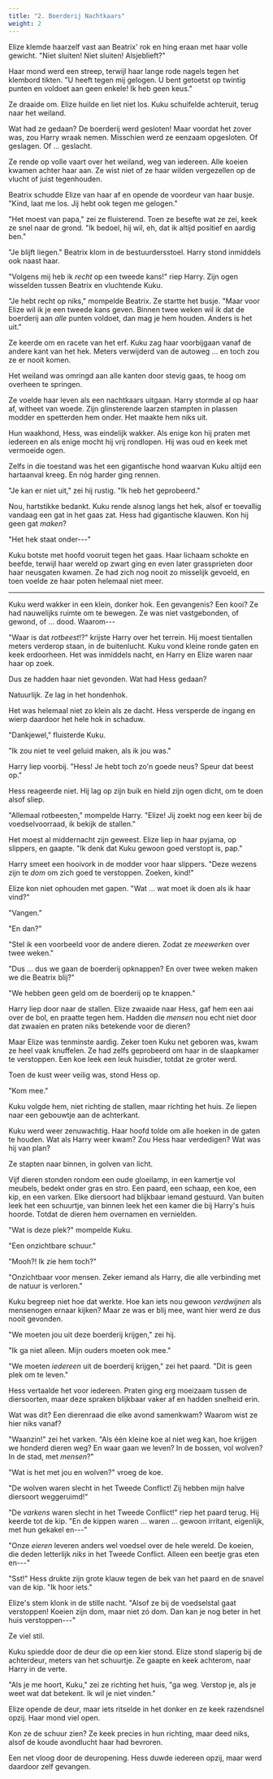 ```yaml
---
title: "2. Boerderij Nachtkaars"
weight: 2
---
```


Elize klemde haarzelf vast aan Beatrix' rok en hing eraan met haar volle gewicht. "Niet sluiten! Niet sluiten! Alsjeblieft?"

Haar mond werd een streep, terwijl haar lange rode nagels tegen het klembord tikten. "U heeft tegen mij gelogen. U bent getoetst op twintig punten en voldoet aan geen enkele! Ik heb geen keus."

Ze draaide om. Elize huilde en liet niet los. Kuku schuifelde achteruit, terug naar het weiland. 

Wat had ze gedaan? De boerderij werd gesloten! Maar voordat het zover was, zou Harry wraak nemen. Misschien werd ze eenzaam opgesloten. Of geslagen. Of ... geslacht.

Ze rende op volle vaart over het weiland, weg van iedereen. Alle koeien kwamen achter haar aan. Ze wist niet of ze haar wilden vergezellen op de vlucht of juist tegenhouden.

Beatrix schudde Elize van haar af en opende de voordeur van haar busje. "Kind, laat me los. Jij hebt ook tegen me gelogen."

"Het moest van papa," zei ze fluisterend. Toen ze besefte wat ze zei, keek ze snel naar de grond. "Ik bedoel, hij wil, eh, dat ik altijd positief en aardig ben."

"Je blijft liegen." Beatrix klom in de bestuurdersstoel. Harry stond inmiddels ook naast haar.

"Volgens mij heb ik _recht_ op een tweede kans!" riep Harry. Zijn ogen wisselden tussen Beatrix en vluchtende Kuku.

"Je hebt recht op niks," mompelde Beatrix. Ze startte het busje. "Maar voor Elize wil ik je een tweede kans geven. Binnen twee weken wil ik dat de boerderij aan _alle_ punten voldoet, dan mag je hem houden. Anders is het uit."

Ze keerde om en racete van het erf. Kuku zag haar voorbijgaan vanaf de andere kant van het hek. Meters verwijderd van de autoweg ... en toch zou ze er nooit komen.

Het weiland was omringd aan alle kanten door stevig gaas, te hoog om overheen te springen.

Ze voelde haar leven als een nachtkaars uitgaan. Harry stormde al op haar af, witheet van woede. Zijn glinsterende laarzen stampten in plassen modder en spetterden hem onder. Het maakte hem niks uit. 

Hun waakhond, Hess, was eindelijk wakker. Als enige kon hij praten met iedereen en als enige mocht hij vrij rondlopen. Hij was oud en keek met vermoeide ogen. 

Zelfs in die toestand was het een gigantische hond waarvan Kuku altijd een hartaanval kreeg. En nóg harder ging rennen.

"Je kan er niet uit," zei hij rustig. "Ik heb het geprobeerd."

Nou, hartstikke bedankt. Kuku rende alsnog langs het hek, alsof er toevallig vandaag een gat in het gaas zat. Hess had gigantische klauwen. Kon hij geen gat _maken_?

"Het hek staat onder---"

Kuku botste met hoofd vooruit tegen het gaas. Haar lichaam schokte en beefde, terwijl haar wereld op zwart ging en even later grassprieten door haar neusgaten kwamen. Ze had zich nog nooit zo misselijk gevoeld, en toen voelde ze haar poten helemaal niet meer.

___

Kuku werd wakker in een klein, donker hok. Een gevangenis? Een kooi? Ze had nauwelijks ruimte om te bewegen. Ze was niet vastgebonden, of gewond, of ... dood. Waarom---

"Waar is dat _rotbeest_!?" krijste Harry over het terrein. Hij moest tientallen meters verderop staan, in de buitenlucht. Kuku vond kleine ronde gaten en keek erdoorheen. Het was inmiddels nacht, en Harry en Elize waren naar haar op zoek.

Dus ze hadden haar niet gevonden. Wat had Hess gedaan?

Natuurlijk. Ze lag in het hondenhok.

Het was helemaal niet zo klein als ze dacht. Hess versperde de ingang en wierp daardoor het hele hok in schaduw. 

"Dankjewel," fluisterde Kuku.

"Ik zou niet te veel geluid maken, als ik jou was."

Harry liep voorbij. "Hess! Je hebt toch zo'n goede neus? Speur dat beest op."

Hess reageerde niet. Hij lag op zijn buik en hield zijn ogen dicht, om te doen alsof sliep.

"Allemaal rotbeesten," mompelde Harry. "Elize! Jij zoekt nog een keer bij de voedselvoorraad, ik bekijk de stallen."

Het moest al middernacht zijn geweest. Elize liep in haar pyjama, op slippers, en gaapte. "Ik denk dat Kuku gewoon goed verstopt is, pap."

Harry smeet een hooivork in de modder voor haar slippers. "Deze wezens zijn te _dom_ om zich goed te verstoppen. Zoeken, kind!"

Elize kon niet ophouden met gapen. "Wat ... wat moet ik doen als ik haar vind?"

"Vangen."

"En dan?"

"Stel ik een voorbeeld voor de andere dieren. Zodat ze _meewerken_ over twee weken."

"Dus ... dus we gaan de boerderij opknappen? En over twee weken maken we die Beatrix blij?"

"We hebben geen geld om de boerderij op te knappen." 

Harry liep door naar de stallen. Elize zwaaide naar Hess, gaf hem een aai over de bol, en praatte tegen hem. Hadden die _mensen_ nou echt niet door dat zwaaien en praten niks betekende voor de dieren?

Maar Elize was tenminste aardig. Zeker toen Kuku net geboren was, kwam ze heel vaak knuffelen. Ze had zelfs geprobeerd om haar in de slaapkamer te verstoppen. Een koe leek een leuk huisdier, totdat ze groter werd.

Toen de kust weer veilig was, stond Hess op. 

"Kom mee."

Kuku volgde hem, niet richting de stallen, maar richting het huis. Ze liepen naar een gebouwtje aan de achterkant. 

Kuku werd weer zenuwachtig. Haar hoofd tolde om alle hoeken in de gaten te houden. Wat als Harry weer kwam? Zou Hess haar verdedigen? Wat was hij van plan?

Ze stapten naar binnen, in golven van licht.

Vijf dieren stonden rondom een oude gloeilamp, in een kamertje vol meubels, bedekt onder gras en stro. Een paard, een schaap, een koe, een kip, en een varken. Elke diersoort had blijkbaar iemand gestuurd. Van buiten leek het een schuurtje, van binnen leek het een kamer die bij Harry's huis hoorde. Totdat de dieren hem overnamen en vernielden.

"Wat is deze plek?" mompelde Kuku.

"Een onzichtbare schuur." 

"Mooh?! Ik zie hem toch?"

"Onzichtbaar voor mensen. Zeker iemand als Harry, die alle verbinding met de natuur is verloren."

Kuku begreep niet hoe dat werkte. Hoe kan iets nou gewoon _verdwijnen_ als mensenogen ernaar kijken? Maar ze was er blij mee, want hier werd ze dus nooit gevonden.

"We moeten jou uit deze boerderij krijgen," zei hij.

"Ik ga niet alleen. Mijn ouders moeten ook mee."

"We moeten _iedereen_ uit de boerderij krijgen," zei het paard. "Dit is geen plek om te leven."

Hess vertaalde het voor iedereen. Praten ging erg moeizaam tussen de diersoorten, maar deze spraken blijkbaar vaker af en hadden snelheid erin. 

Wat was dit? Een dierenraad die elke avond samenkwam? Waarom wist ze hier niks vanaf?

"Waanzin!" zei het varken. "Als één kleine koe al niet weg kan, hoe krijgen we honderd dieren weg? En waar gaan we leven? In de bossen, vol wolven? In de stad, met _mensen_?"

"Wat is het met jou en wolven?" vroeg de koe.

"De wolven waren slecht in het Tweede Conflict! Zij hebben mijn halve diersoort weggeruimd!"

"De _varkens_ waren slecht in het Tweede Conflict!" riep het paard terug. Hij keerde tot de kip. "En de kippen waren ... waren ... gewoon irritant, eigenlijk, met hun gekakel en---"

"Onze _eieren_ leveren anders wel voedsel over de hele wereld. De koeien, die deden letterlijk _niks_ in het Tweede Conflict. Alleen een beetje gras eten en---"

"Sst!" Hess drukte zijn grote klauw tegen de bek van het paard en de snavel van de kip. "Ik hoor iets."

Elize's stem klonk in de stille nacht. "Alsof ze bij de voedselstal gaat verstoppen! Koeien zijn dom, maar niet zó dom. Dan kan je nog beter in het huis verstoppen---" 

Ze viel stil. 

Kuku spiedde door de deur die op een kier stond. Elize stond slaperig bij de achterdeur, meters van het schuurtje. Ze gaapte en keek achterom, naar Harry in de verte. 

"Als je me hoort, Kuku," zei ze richting het huis, "ga weg. Verstop je, als je weet wat dat betekent. Ik wil je niet vinden."

Elize opende de deur, maar iets ritselde in het donker en ze keek razendsnel opzij. Haar mond viel open. 

Kon ze de schuur zien? Ze keek precies in hun richting, maar deed niks, alsof de koude avondlucht haar had bevroren.

Een net vloog door de deuropening. Hess duwde iedereen opzij, maar werd daardoor zelf gevangen.